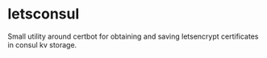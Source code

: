 # letsconsul
Small utility around certbot for obtaining and saving letsencrypt certificates in consul kv storage.
